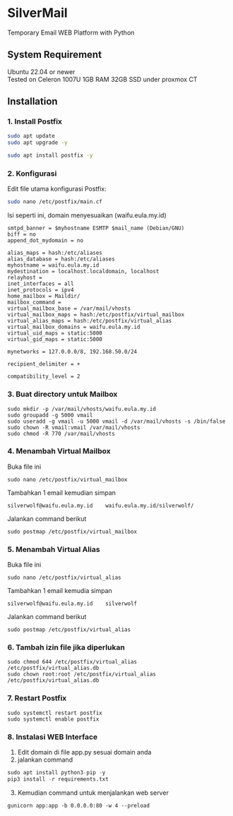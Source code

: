 # SilverMail

Temporary Email WEB Platform with Python

## System Requirement

Ubuntu 22.04 or newer\
Tested on Celeron 1007U 1GB RAM 32GB SSD under proxmox CT


## Installation

### 1. Install Postfix
```bash
sudo apt update
sudo apt upgrade -y

sudo apt install postfix -y
```

### 2. Konfigurasi
Edit file utama konfigurasi Postfix:
```bash
sudo nano /etc/postfix/main.cf
```
Isi seperti ini, domain menyesuaikan (waifu.eula.my.id)
```
smtpd_banner = $myhostname ESMTP $mail_name (Debian/GNU)
biff = no
append_dot_mydomain = no

alias_maps = hash:/etc/aliases
alias_database = hash:/etc/aliases
myhostname = waifu.eula.my.id
mydestination = localhost.localdomain, localhost
relayhost =
inet_interfaces = all
inet_protocols = ipv4
home_mailbox = Maildir/
mailbox_command =
virtual_mailbox_base = /var/mail/vhosts
virtual_mailbox_maps = hash:/etc/postfix/virtual_mailbox
virtual_alias_maps = hash:/etc/postfix/virtual_alias
virtual_mailbox_domains = waifu.eula.my.id
virtual_uid_maps = static:5000
virtual_gid_maps = static:5000

mynetworks = 127.0.0.0/8, 192.168.50.0/24

recipient_delimiter = +

compatibility_level = 2
```
### 3. Buat directory untuk Mailbox
```
sudo mkdir -p /var/mail/vhosts/waifu.eula.my.id
sudo groupadd -g 5000 vmail
sudo useradd -g vmail -u 5000 vmail -d /var/mail/vhosts -s /bin/false
sudo chown -R vmail:vmail /var/mail/vhosts
sudo chmod -R 770 /var/mail/vhosts
```
### 4. Menambah Virtual Mailbox
Buka file ini
```
sudo nano /etc/postfix/virtual_mailbox
```
Tambahkan 1 email kemudian simpan
```
silverwolf@waifu.eula.my.id    waifu.eula.my.id/silverwolf/
```
Jalankan command berikut
```
sudo postmap /etc/postfix/virtual_mailbox
```
### 5. Menambah Virtual Alias
Buka file ini
```
sudo nano /etc/postfix/virtual_alias
```
Tambahkan 1 email kemudia simpan
```
silverwolf@waifu.eula.my.id    silverwolf
```
Jalankan command berikut
```
sudo postmap /etc/postfix/virtual_alias
```
### 6. Tambah izin file jika diperlukan
```
sudo chmod 644 /etc/postfix/virtual_alias /etc/postfix/virtual_alias.db
sudo chown root:root /etc/postfix/virtual_alias /etc/postfix/virtual_alias.db
```
### 7. Restart Postfix
```
sudo systemctl restart postfix
sudo systemctl enable postfix
```
### 8. Instalasi WEB Interface
1. Edit domain di file app.py sesuai domain anda
2. jalankan command
```python
sudo apt install python3-pip -y
pip3 install -r requirements.txt
```
3. Kemudian command untuk menjalankan web server
```
gunicorn app:app -b 0.0.0.0:80 -w 4 --preload
```